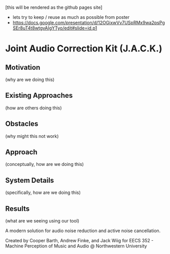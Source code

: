 [this will be rendered as the github pages site]
- lets try to keep / reuse as much as possible from poster
- https://docs.google.com/presentation/d/12OGixwVv7USpRMx9wa2psPgSEr8uT4t8wtgvAIgYTyo/edit#slide=id.p1

# Joint Audio Correction Kit (J.A.C.K.)


## Motivation
(why are we doing this)

## Existing Approaches
(how are others doing this)

## Obstacles
(why might this not work)

## Approach
(conceptually, how are we doing this)

## System Details
(specifically, how are we doing this)

## Results
(what are we seeing using our tool)




A modern solution for audio noise reduction and active noise cancellation.

Created by Cooper Barth, Andrew Finke, and Jack Wiig for EECS 352 - Machine Perception of Music and Audio @ Northwestern University
